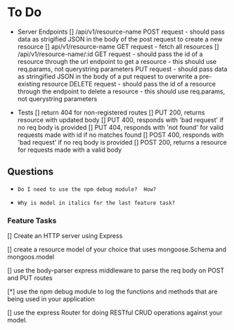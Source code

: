 #     To Do



- Server Endpoints
  []  /api/v1/resource-name
        POST request
          - should pass data as strigified JSON in the body of the post request to create a new resource
  []  api/v1/resource-name
        GET request
          - fetch all resources
  []  /api/v1/resource-name/:id
        GET request
          - should pass the id of a resource through the url endpoint to get a resource
          - this should use req.params, not querystring parameters
        PUT request
          - should pass data as stringified JSON in the body of a put request to overwrite a pre-existing resource
        DELETE request
          - should pass the id of a resource through the endpoint to delete a resource
          - this should use req.params, not querystring parameters

- Tests
  []  return 404 for non-registered routes
  []  PUT 200, returns resource with updated body
  []  PUT 400, responds with 'bad request' if no req body is provided
  []  PUT 404, responds with 'not found' for valid requests made with id if no matches found
  []  POST 400, responds with 'bad request' if no req body is provided
  []  POST 200, returns a resource for requests made with a valid body

##    Questions

*     Do I need to use the npm debug module?  How?

*     Why is model in italics for the last feature task?


###   Feature Tasks

[]    Create an HTTP server using Express

[]    create a resource model of your choice that uses mongoose.Schema and mongoos.model

[]    use the body-parser express middleware to parse the req body on POST and PUT routes

[*]   use the npm debug module to log the functions and methods that are being used in your application

[]    use the express Router for doing RESTful CRUD operations against your model.
